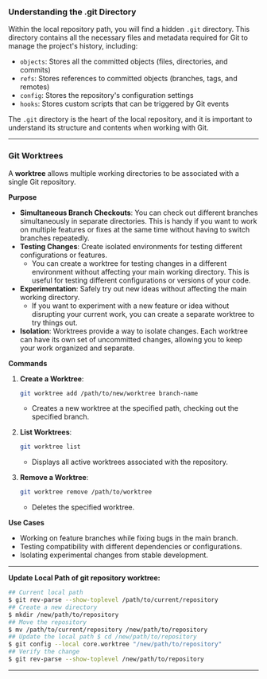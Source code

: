 

### Understanding the .git Directory

Within the local repository path, you will find a hidden `.git` directory. This directory contains all the necessary files and metadata required for Git to manage the project's history, including:

- `objects`: Stores all the committed objects (files, directories, and commits)
- `refs`: Stores references to committed objects (branches, tags, and remotes)
- `config`: Stores the repository's configuration settings
- `hooks`: Stores custom scripts that can be triggered by Git events

The `.git` directory is the heart of the local repository, and it is important to understand its structure and contents when working with Git.

---

### Git Worktrees
A **worktree** allows multiple working directories to be associated with a single Git repository.

**Purpose**
- **Simultaneous Branch Checkouts**: You can check out different branches simultaneously in separate directories. This is handy if you want to work on multiple features or fixes at the same time without having to switch branches repeatedly.
- **Testing Changes**: Create isolated environments for testing different configurations or features.
	- You can create a worktree for testing changes in a different environment without affecting your main working directory. This is useful for testing different configurations or versions of your code.
- **Experimentation**: Safely try out new ideas without affecting the main working directory.
	- If you want to experiment with a new feature or idea without disrupting your current work, you can create a separate worktree to try things out.
- **Isolation**: Worktrees provide a way to isolate changes. Each worktree can have its own set of uncommitted changes, allowing you to keep your work organized and separate.

**Commands**

1. **Create a Worktree**:
   ```bash
   git worktree add /path/to/new/worktree branch-name
   ```
   - Creates a new worktree at the specified path, checking out the specified branch.

2. **List Worktrees**:
   ```bash
   git worktree list
   ```
   - Displays all active worktrees associated with the repository.

3. **Remove a Worktree**:
   ```bash
   git worktree remove /path/to/worktree
   ```
   - Deletes the specified worktree.

**Use Cases**
- Working on feature branches while fixing bugs in the main branch.
- Testing compatibility with different dependencies or configurations.
- Isolating experimental changes from stable development.


---

**Update Local Path of git repository worktree:** 

```bash
## Current local path 
$ git rev-parse --show-toplevel /path/to/current/repository 
## Create a new directory 
$ mkdir /new/path/to/repository 
## Move the repository 
$ mv /path/to/current/repository /new/path/to/repository 
## Update the local path $ cd /new/path/to/repository 
$ git config --local core.worktree "/new/path/to/repository" 
## Verify the change 
$ git rev-parse --show-toplevel /new/path/to/repository
```

---
